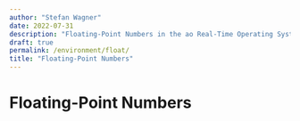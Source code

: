```yaml
---
author: "Stefan Wagner"
date: 2022-07-31
description: "Floating-Point Numbers in the ao Real-Time Operating System (RTOS)."
draft: true
permalink: /environment/float/
title: "Floating-Point Numbers"
---
```


# Floating-Point Numbers
